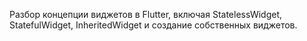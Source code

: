 Разбор концепции виджетов в Flutter, включая StatelessWidget, StatefulWidget, InheritedWidget и создание собственных виджетов.